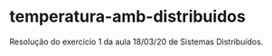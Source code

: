 # temperatura-amb-distribuidos
 Resolução do exercício 1 da aula 18/03/20 de Sistemas Distribuídos.
